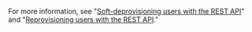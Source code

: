 For more information, see "[Soft-deprovisioning users with the REST API](#soft-deprovisioning-users-with-the-rest-api)" and "[Reprovisioning users with the REST API](#reprovisioning-users-with-the-rest-api)."
